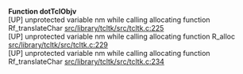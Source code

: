  
__Function dotTclObjv__  
  [UP] unprotected variable nm while calling allocating function Rf_translateChar [src/library/tcltk/src/tcltk.c:225](https://github.com/wch/r-source/blob/1d87ff9eb619f9a8a56fd10969f87d95eb006eb0/src/library/tcltk/src/tcltk.c/#L225)  
  [UP] unprotected variable nm while calling allocating function R_alloc [src/library/tcltk/src/tcltk.c:229](https://github.com/wch/r-source/blob/1d87ff9eb619f9a8a56fd10969f87d95eb006eb0/src/library/tcltk/src/tcltk.c/#L229)  
  [UP] unprotected variable nm while calling allocating function Rf_translateChar [src/library/tcltk/src/tcltk.c:234](https://github.com/wch/r-source/blob/1d87ff9eb619f9a8a56fd10969f87d95eb006eb0/src/library/tcltk/src/tcltk.c/#L234)  
